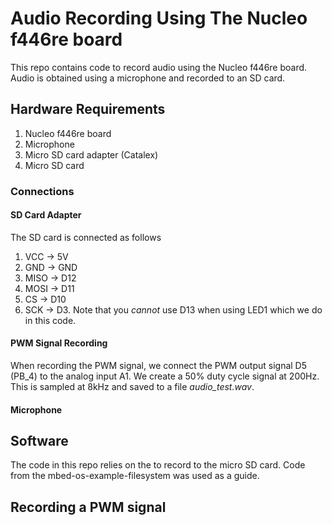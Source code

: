 # Audio Recording Using The Nucleo f446re board

This repo contains code to record audio using the Nucleo f446re board. Audio is obtained using a microphone and recorded to an SD card.

## Hardware Requirements

1. Nucleo f446re board
1. Microphone 
1. Micro SD card adapter (Catalex)
1. Micro SD card

### Connections

#### SD Card Adapter
The SD card is connected as follows
1. VCC -> 5V
1. GND -> GND 
1. MISO -> D12
1. MOSI -> D11
1. CS -> D10
1. SCK -> D3. Note that you *cannot* use D13 when using LED1 which we do in this code. 

#### PWM Signal Recording
When recording the PWM signal, we connect the PWM output signal D5 (PB_4) to the analog input A1.
We create a 50% duty cycle signal at 200Hz. This is sampled at 8kHz and saved to a file *audio_test.wav*.

#### Microphone
## Software

The code in this repo relies on the to record to the micro SD card. Code from the mbed-os-example-filesystem was used as a guide.


## Recording a PWM signal


